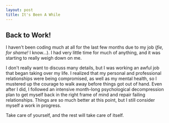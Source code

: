 ```yaml
---
layout: post
title: It's Been A While
---
```


## Back to Work!

I haven't been coding much at all for the last few months due to my job (*fie, for shame!* I know...). I had very little time for much of anything, and it was starting to really weigh down on me. <!--end-excerpt-->

I don't really want to discuss many details, but I was working an awful job that began taking over my life. I realized that my personal and professional relationships were being compromised, as well as my mental health, so I mustered up the courage to walk away before things got out of hand. Even after I did, I followed an intensive month-long psychological decompression plan to get myself back in the right frame of mind and repair failing relationships. Things are so much better at this point, but I still consider myself a work in progress.

Take care of yourself, and the rest will take care of itself.